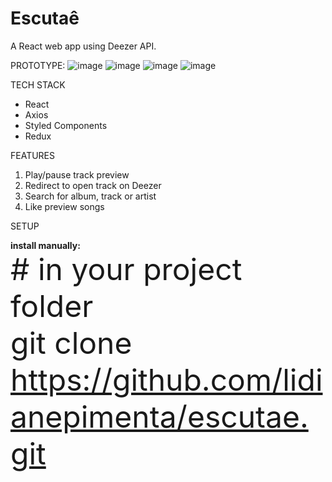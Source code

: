 # Escutaê
A React web app using Deezer API.

PROTOTYPE: 
![image](https://user-images.githubusercontent.com/25486068/130387098-5b7c9763-a6fb-42a5-8e09-074c29881652.png)
![image](https://user-images.githubusercontent.com/25486068/130387271-d348e217-beb3-43b6-b0f6-be9c46603917.png)
![image](https://user-images.githubusercontent.com/25486068/130387139-0d7f88bf-5b56-4b70-b94b-5c5d4817ad09.png)
![image](https://user-images.githubusercontent.com/25486068/130387157-810c4674-325f-483c-9692-ed35653db7eb.png)

TECH STACK
- React
- Axios
- Styled Components
- Redux 

FEATURES
1. Play/pause track preview
2. Redirect to open track on Deezer
3. Search for album, track or artist
4. Like preview songs

SETUP

<strong>install manually:</strong>
<br><font size=16px># in your project folder<br>
git clone https://github.com/lidianepimenta/escutae.git

